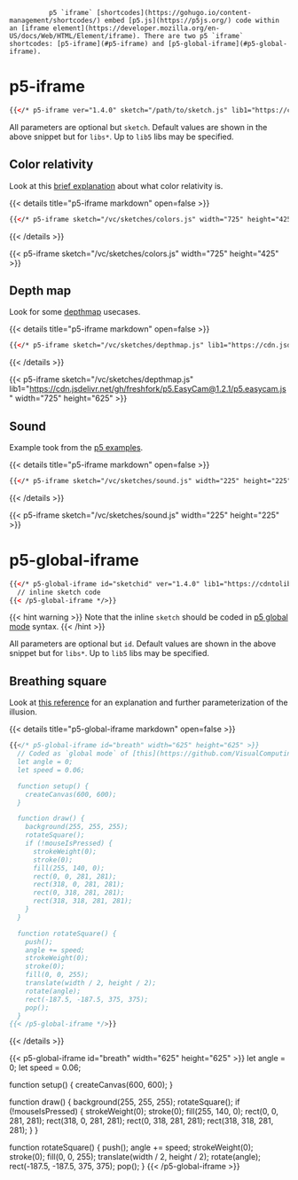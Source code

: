               p5 `iframe` [shortcodes](https://gohugo.io/content-management/shortcodes/) embed [p5.js](https://p5js.org/) code within an [iframe element](https://developer.mozilla.org/en-US/docs/Web/HTML/Element/iframe). There are two p5 `iframe` shortcodes: [p5-iframe](#p5-iframe) and [p5-global-iframe](#p5-global-iframe).

# p5-iframe

```html
{{</* p5-iframe ver="1.4.0" sketch="/path/to/sketch.js" lib1="https://cdntolib1/lib1.js" width="800" height="600" */>}}
```

All parameters are optional but `sketch`. Default values are shown in the above snippet but for `libs*`. Up to `lib5` libs may be specified.

## Color relativity

Look at this [brief explanation](https://p5js.org/examples/color-relativity.html) about what color relativity is.

{{< details title="p5-iframe markdown" open=false >}}
```html
{{</* p5-iframe sketch="/vc/sketches/colors.js" width="725" height="425 */>}}
```
{{< /details >}}

{{< p5-iframe sketch="/vc/sketches/colors.js" width="725" height="425" >}}

## Depth map

Look for some [depthmap](https://en.wikipedia.org/wiki/Depth_map) usecases.

{{< details title="p5-iframe markdown" open=false >}}
```html
{{</* p5-iframe sketch="/vc/sketches/depthmap.js" lib1="https://cdn.jsdelivr.net/gh/freshfork/p5.EasyCam@1.2.1/p5.easycam.js" width="725" height="625" */>}}
```
{{< /details >}}

{{< p5-iframe sketch="/vc/sketches/depthmap.js" lib1="https://cdn.jsdelivr.net/gh/freshfork/p5.EasyCam@1.2.1/p5.easycam.js" width="725" height="625" >}}

## Sound

Example took from the [p5 examples](https://p5js.org/examples/sound-sound-effect.html).

{{< details title="p5-iframe markdown" open=false >}}
```html
{{</* p5-iframe sketch="/vc/sketches/sound.js" width="225" height="225" */>}}
```
{{< /details >}}

{{< p5-iframe sketch="/vc/sketches/sound.js" width="225" height="225" >}}

# p5-global-iframe

```html
{{</* p5-global-iframe id="sketchid" ver="1.4.0" lib1="https://cdntolib1/lib1.js" width="800" height="600" >}}
  // inline sketch code
{{< /p5-global-iframe */>}}
```

{{< hint warning >}}
Note that the inline `sketch` should be coded in [p5 global mode](https://github.com/processing/p5.js/wiki/Global-and-instance-mode) syntax.
{{< /hint >}}

All parameters are optional but `id`. Default values are shown in the above snippet but for `libs*`. Up to `lib5` libs may be specified.

## Breathing square

Look at [this reference](https://michaelbach.de/ot/mot-breathingSquare/) for an explanation and further parameterization of the illusion.

{{< details title="p5-global-iframe markdown" open=false >}}
```js
{{</* p5-global-iframe id="breath" width="625" height="625" >}}
  // Coded as `global mode` of [this](https://github.com/VisualComputing/Cognitive/blob/gh-pages/sketches/rotateSquare.js)
  let angle = 0;
  let speed = 0.06;

  function setup() {
    createCanvas(600, 600);
  }

  function draw() {
    background(255, 255, 255);
    rotateSquare();
    if (!mouseIsPressed) {
      strokeWeight(0);
      stroke(0);
      fill(255, 140, 0);
      rect(0, 0, 281, 281);
      rect(318, 0, 281, 281);
      rect(0, 318, 281, 281);
      rect(318, 318, 281, 281);
    }
  }

  function rotateSquare() {
    push();
    angle += speed;
    strokeWeight(0);
    stroke(0);
    fill(0, 0, 255);
    translate(width / 2, height / 2);
    rotate(angle);
    rect(-187.5, -187.5, 375, 375);
    pop();
  }
{{< /p5-global-iframe */>}}
```
{{< /details >}}

{{< p5-global-iframe id="breath" width="625" height="625" >}}
let angle = 0;
let speed = 0.06;

function setup() {
createCanvas(600, 600);
}

function draw() {
background(255, 255, 255);
rotateSquare();
if (!mouseIsPressed) {
strokeWeight(0);
stroke(0);
fill(255, 140, 0);
rect(0, 0, 281, 281);
rect(318, 0, 281, 281);
rect(0, 318, 281, 281);
rect(318, 318, 281, 281);
}
}

function rotateSquare() {
push();
angle += speed;
strokeWeight(0);
stroke(0);
fill(0, 0, 255);
translate(width / 2, height / 2);
rotate(angle);
rect(-187.5, -187.5, 375, 375);
pop();
}
{{< /p5-global-iframe >}}